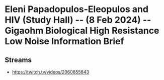 # Eleni Papadopulos-Eleopulos and HIV (Study Hall) -- (8 Feb 2024) -- Gigaohm Biological High Resistance Low Noise Information Brief

## Streams
- https://twitch.tv/videos/2060855843

